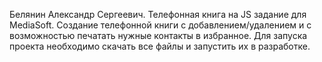 Белянин Александр Сергеевич.
Телефонная книга на JS задание для MediaSoft.
Создание телефонной книги с добавлением/удалением и с возможностью  печатать нужные контакты в избранное.
Для запуска проекта необходимо скачать все файлы и запустить их в разработке.
